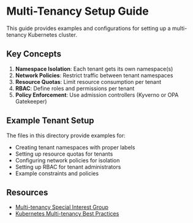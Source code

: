 # Multi-Tenancy Setup Guide

This guide provides examples and configurations for setting up a multi-tenancy Kubernetes cluster.

## Key Concepts

1. **Namespace Isolation**: Each tenant gets its own namespace(s)
2. **Network Policies**: Restrict traffic between tenant namespaces
3. **Resource Quotas**: Limit resource consumption per tenant
4. **RBAC**: Define roles and permissions per tenant
5. **Policy Enforcement**: Use admission controllers (Kyverno or OPA Gatekeeper)

## Example Tenant Setup

The files in this directory provide examples for:
- Creating tenant namespaces with proper labels
- Setting up resource quotas for tenants
- Configuring network policies for isolation
- Setting up RBAC for tenant administrators
- Example constraints and policies

## Resources

- [Multi-tenancy Special Interest Group](https://github.com/kubernetes-sigs/multi-tenancy)
- [Kubernetes Multi-tenancy Best Practices](https://kubernetes.io/blog/2021/04/15/three-tenancy-models-for-kubernetes/)

